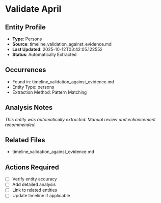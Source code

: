 # Validate April

## Entity Profile
- **Type**: Persons
- **Source**: timeline_validation_against_evidence.md
- **Last Updated**: 2025-10-12T03:42:05.122552
- **Status**: Automatically Extracted

## Occurrences
- Found in: timeline_validation_against_evidence.md
- Entity Type: persons
- Extraction Method: Pattern Matching

## Analysis Notes
*This entity was automatically extracted. Manual review and enhancement recommended.*

## Related Files
- timeline_validation_against_evidence.md

## Actions Required
- [ ] Verify entity accuracy
- [ ] Add detailed analysis
- [ ] Link to related entities
- [ ] Update timeline if applicable
